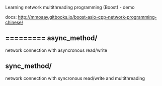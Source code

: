 Learning network multithreading programming (Boost) - demo 

docs:
http://mmoaay.gitbooks.io/boost-asio-cpp-network-programming-chinese/

=========
async_method/ 
------
network connection with asyncronous read/write

sync_method/
-------
network connection with syncronous read/write and multithreading


